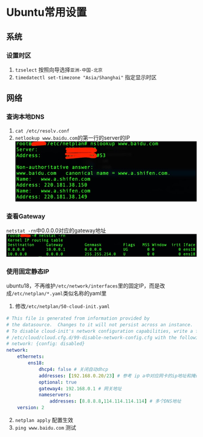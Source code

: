 # Ubuntu常用设置

## 系统

### 设置时区

1. `tzselect` 按照向导选择`亚洲-中国-北京`
2. `timedatectl set-timezone "Asia/Shanghai"` 指定显示时区

## 网络

### 查询本地DNS

1. `cat /etc/resolv.conf`
2. `netlookup www.baidu.com`的第一行的server的IP
![ubuntu_dns](ubuntu_dns.jpg)

### 查看Gateway

`netstat -rn`中0.0.0.0对应的gateway地址
![ubuntu_gateway](ubuntu_gateway.jpg)

### 使用固定静态IP

ubuntu18，不再维护`/etc/network/interfaces`里的固定IP，而是改成`/etc/netplan/*.yaml`类似名称的yaml里

1. 修改`/etc/netplan/50-cloud-init.yaml`
```yaml
# This file is generated from information provided by
# the datasource.  Changes to it will not persist across an instance.
# To disable cloud-init's network configuration capabilities, write a file
# /etc/cloud/cloud.cfg.d/99-disable-network-config.cfg with the following:
# network: {config: disabled}
network:
    ethernets:
        ens18:
            dhcp4: false # 关闭自动dhcp
            addresses: [192.168.0.20/23] # 参考 ip a中对应网卡的ip地址和掩码
            optional: true
            gateway4: 192.168.0.1 # 网关地址
            nameservers:
                addresses: [8.8.8.8,114.114.114.114] # 多个DNS地址
    version: 2
```
2. `netplan apply` 配置生效
3. `ping www.baidu.com` 测试